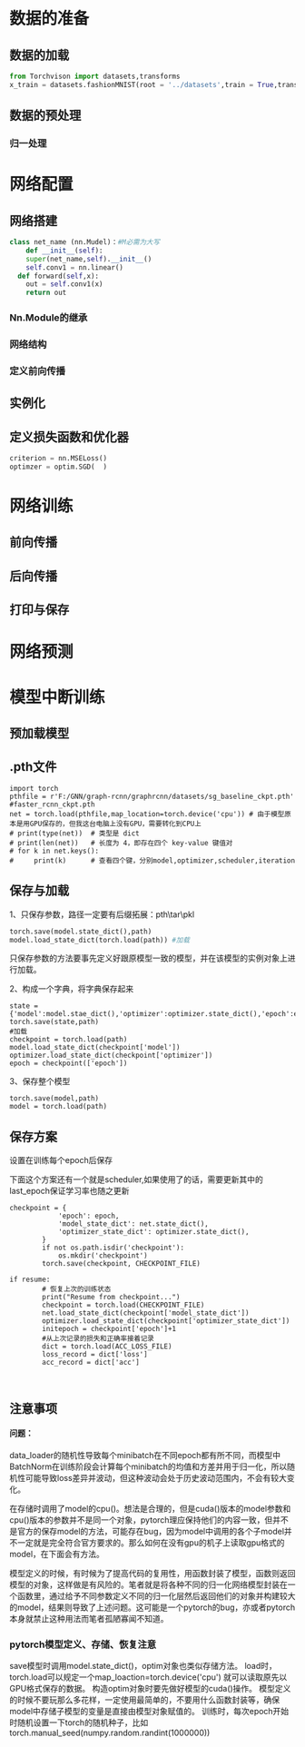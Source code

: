 # 数据的准备

## 数据的加载

```python
from Torchvison import datasets,transforms
x_train = datasets.fashionMNIST(root = '../datasets',train = True,transorms.ToTensor(),download = True)
```



## 数据的预处理

### 归一处理



# 网络配置

## 网络搭建

```python
class net_name (nn.Mudel)：#M必需为大写
	def __init__(self):
    super(net_name,self).__init__()
    self.conv1 = nn.linear()
  def forward(self,x):
    out = self.conv1(x)
    return out
```



### Nn.Module的继承

### 网络结构

### 定义前向传播

## 实例化

## 定义损失函数和优化器

```python
criterion = nn.MSELoss()
optimzer = optim.SGD(  )
```



# 网络训练

## 前向传播

## 后向传播

## 打印与保存

# 网络预测

# 模型中断训练

## 预加载模型

## .pth文件

```
import torch
pthfile = r'F:/GNN/graph-rcnn/graphrcnn/datasets/sg_baseline_ckpt.pth'  #faster_rcnn_ckpt.pth
net = torch.load(pthfile,map_location=torch.device('cpu')) # 由于模型原本是用GPU保存的，但我这台电脑上没有GPU，需要转化到CPU上
# print(type(net))  # 类型是 dict
# print(len(net))   # 长度为 4，即存在四个 key-value 键值对
# for k in net.keys():
#     print(k)      # 查看四个键，分别model,optimizer,scheduler,iteration
```



## 保存与加载

1、只保存参数，路径一定要有后缀拓展：pth\tar\pkl

```python
torch.save(model.state_dict(),path)
model.load_state_dict(torch.load(path)) #加载
```

只保存参数的方法要事先定义好跟原模型一致的模型，并在该模型的实例对象上进行加载。

2、构成一个字典，将字典保存起来

```
state = {'model':model.stae_dict(),'optimizer':optimizer.state_dict(),'epoch':epoch}
torch.save(state,path)
#加载
checkpoint = torch.load(path)
model.load_state_dict(checkpoint['model'])
optimizer.load_state_dict(checkpoint['optimizer'])
epoch = checkpoint(['epoch'])
```

3、保存整个模型

```
torch.save(model,path)
model = torch.load(path)
```



## 保存方案

设置在训练每个epoch后保存

下面这个方案还有一个就是scheduler,如果使用了的话，需要更新其中的last_epoch保证学习率也随之更新

```
checkpoint = {
            'epoch': epoch,
            'model_state_dict': net.state_dict(),
            'optimizer_state_dict': optimizer.state_dict(),
        }
        if not os.path.isdir('checkpoint'):
            os.mkdir('checkpoint')
        torch.save(checkpoint, CHECKPOINT_FILE)

if resume:
        # 恢复上次的训练状态
        print("Resume from checkpoint...")
        checkpoint = torch.load(CHECKPOINT_FILE)
        net.load_state_dict(checkpoint['model_state_dict'])
        optimizer.load_state_dict(checkpoint['optimizer_state_dict'])
        initepoch = checkpoint['epoch']+1
        #从上次记录的损失和正确率接着记录
        dict = torch.load(ACC_LOSS_FILE)
        loss_record = dict['loss']
        acc_record = dict['acc']
        
       
```



## 注意事项

#### 问题：

data_loader的随机性导致每个minibatch在不同epoch都有所不同，而模型中BatchNorm在训练阶段会计算每个minibatch的均值和方差并用于归一化，所以随机性可能导致loss差异并波动，但这种波动会处于历史波动范围内，不会有较大变化。

在存储时调用了model的cpu()。想法是合理的，但是cuda()版本的model参数和cpu()版本的参数并不是同一个对象，pytorch理应保持他们的内容一致，但并不是官方的保存model的方法，可能存在bug，因为model中调用的各个子model并不一定就是完全符合官方要求的。那么如何在没有gpu的机子上读取gpu格式的model，在下面会有方法。

模型定义的时候，有时候为了提高代码的复用性，用函数封装了模型，函数则返回模型的对象，这样做是有风险的。笔者就是将各种不同的归一化网络模型封装在一个函数里，通过给予不同参数定义不同的归一化层然后返回他们的对象并构建较大的model，结果则导致了上述问题。这可能是一个pytorch的bug，亦或者pytorch本身就禁止这种用法而笔者孤陋寡闻不知道。

### pytorch模型定义、存储、恢复注意

save模型时调用model.state_dict()，optim对象也类似存储方法。
load时，torch.load可以规定一个map_loaction=torch.device('cpu') 就可以读取原先以GPU格式保存的数据。
构造optim对象时要先做好模型的cuda()操作。
模型定义的时候不要玩那么多花样，一定使用最简单的，不要用什么函数封装等，确保model中存储子模型的变量是直接由模型对象赋值的。
训练时，每次epoch开始时随机设置一下torch的随机种子，比如torch.manual_seed(numpy.random.randint(1000000))

```python


```